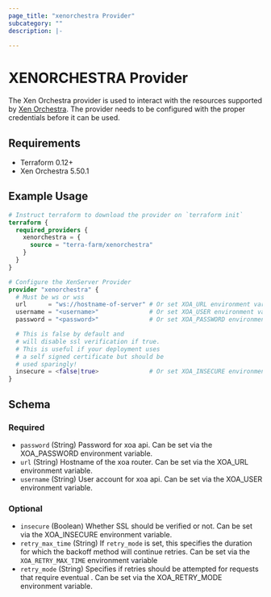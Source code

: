 ```yaml
---
page_title: "xenorchestra Provider"
subcategory: ""
description: |-
  
---
```


# XENORCHESTRA Provider

The Xen Orchestra provider is used to interact with the resources supported by [Xen Orchestra](https://github.com/vatesfr/xen-orchestra). The provider needs to be configured with the proper credentials before it can be used.

## Requirements

* Terraform 0.12+
* Xen Orchestra 5.50.1


## Example Usage

```terraform
# Instruct terraform to download the provider on `terraform init`
terraform {
  required_providers {
    xenorchestra = {
      source = "terra-farm/xenorchestra"
    }
  }
}

# Configure the XenServer Provider
provider "xenorchestra" {
  # Must be ws or wss
  url      = "ws://hostname-of-server" # Or set XOA_URL environment variable
  username = "<username>"              # Or set XOA_USER environment variable
  password = "<password>"              # Or set XOA_PASSWORD environment variable

  # This is false by default and
  # will disable ssl verification if true.
  # This is useful if your deployment uses
  # a self signed certificate but should be
  # used sparingly!
  insecure = <false|true>              # Or set XOA_INSECURE environment variable to any value
}
```

<!-- schema generated by tfplugindocs -->
## Schema

### Required

- `password` (String) Password for xoa api. Can be set via the XOA_PASSWORD environment variable.
- `url` (String) Hostname of the xoa router. Can be set via the XOA_URL environment variable.
- `username` (String) User account for xoa api. Can be set via the XOA_USER environment variable.

### Optional

- `insecure` (Boolean) Whether SSL should be verified or not. Can be set via the XOA_INSECURE environment variable.
- `retry_max_time` (String) If `retry_mode` is set, this specifies the duration for which the backoff method will continue retries. Can be set via the `XOA_RETRY_MAX_TIME` environment variable
- `retry_mode` (String) Specifies if retries should be attempted for requests that require eventual . Can be set via the XOA_RETRY_MODE environment variable.
